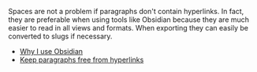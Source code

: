 Spaces are not a problem if paragraphs don't contain hyperlinks. In fact, they are preferable when using tools like Obsidian because they are much easier to read in all views and formats. When exporting they can easily be converted to slugs if necessary.

* [Why I use Obsidian](Knowledge%20management/Why%20I%20use%20Obsidian.md)
* [Keep paragraphs free from hyperlinks](Keep%20paragraphs%20free%20from%20hyperlinks.md)